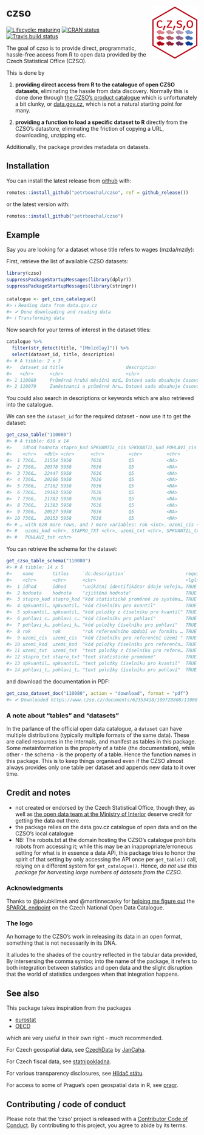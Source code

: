 
<!-- README.md is generated from README.Rmd. Please edit that file -->

# czso <img src='man/figures/logo.png' align="right" height="138" />

<!-- badges: start -->

[![Lifecycle:
maturing](https://img.shields.io/badge/lifecycle-maturing-blue.svg)](https://www.tidyverse.org/lifecycle/#maturing)
[![CRAN
status](https://www.r-pkg.org/badges/version/czso)](https://CRAN.R-project.org/package=czso)
[![Travis build
status](https://travis-ci.org/petrbouchal/czso.svg?branch=master)](https://travis-ci.org/petrbouchal/czso)
<!-- badges: end -->

The goal of czso is to provide direct, programmatic, hassle-free access
from R to open data provided by the Czech Statistical Office (CZSO).

This is done by

1.  **providing direct access from R to the catalogue of open CZSO
    datasets**, eliminating the hassle from data discovery. Normally
    this is done done through [the CZSO’s product
    catalogue](https://www.czso.cz/csu/czso/otevrena-data-v-katalogu-produktu-csu)
    which is unfortunately a bit clunky, or
    [data.gov.cz](https://data.gov.cz), which is not a natural starting
    point for many.

2.  **providing a function to load a specific dataset to R** directly
    from the CZSO’s datastore, eliminating the friction of copying a
    URL, downloading, unzipping etc.

Additionally, the package provides metadata on datasets.

## Installation

You can install the latest release from
[github](https://github.com/petrbouchal/czso) with:

``` r
remotes::install_github("petrbouchal/czso", ref = github_release())
```

or the latest version with:

``` r
remotes::install_github("petrbouchal/czso")
```

## Example

Say you are looking for a dataset whose title refers to wages
(mzda/mzdy):

First, retrieve the list of available CZSO datasets:

``` r
library(czso)
suppressPackageStartupMessages(library(dplyr))
suppressPackageStartupMessages(library(stringr))

catalogue <- get_czso_catalogue()
#> ℹ Reading data from data.gov.cz
#> ✔ Done downloading and reading data
#> ℹ Transforming data
```

Now search for your terms of interest in the dataset titles:

``` r
catalogue %>% 
  filter(str_detect(title, "[Mm]zd[ay]")) %>% 
  select(dataset_id, title, description)
#> # A tibble: 2 x 3
#>   dataset_id title                       description                            
#>   <chr>      <chr>                       <chr>                                  
#> 1 110080     Průměrná hrubá měsíční mzd… Datová sada obsahuje časovou řadu prům…
#> 2 110079     Zaměstnanci a průměrné hru… Datová sada obsahuje časovou řadu počt…
```

You could also search in descriptions or keywords which are also
retrieved into the catalogue.

We can see the `dataset_id` for the required dataset - now use it to get
the dataset:

``` r
get_czso_table("110080")
#> # A tibble: 630 x 14
#>    idhod hodnota stapro_kod SPKVANTIL_cis SPKVANTIL_kod POHLAVI_cis POHLAVI_kod
#>    <chr>   <dbl> <chr>      <chr>         <chr>         <chr>       <chr>      
#>  1 7366…   21554 5958       7636          Q5            <NA>        <NA>       
#>  2 7366…   20378 5958       7636          Q5            <NA>        <NA>       
#>  3 7366…   22447 5958       7636          Q5            <NA>        <NA>       
#>  4 7366…   20266 5958       7636          Q5            <NA>        <NA>       
#>  5 7366…   27162 5958       7636          Q5            <NA>        <NA>       
#>  6 7366…   19183 5958       7636          Q5            <NA>        <NA>       
#>  7 7366…   21782 5958       7636          Q5            <NA>        <NA>       
#>  8 7366…   21383 5958       7636          Q5            <NA>        <NA>       
#>  9 7366…   20527 5958       7636          Q5            <NA>        <NA>       
#> 10 7366…   20153 5958       7636          Q5            <NA>        <NA>       
#> # … with 620 more rows, and 7 more variables: rok <int>, uzemi_cis <chr>,
#> #   uzemi_kod <chr>, STAPRO_TXT <chr>, uzemi_txt <chr>, SPKVANTIL_txt <chr>,
#> #   POHLAVI_txt <chr>
```

You can retrieve the schema for the dataset:

``` r
get_czso_table_schema("110080")
#> # A tibble: 14 x 5
#>    name       titles     `dc:description`                      required datatype
#>    <chr>      <chr>      <chr>                                 <lgl>    <chr>   
#>  1 idhod      idhod      "unikátní identifikátor údaje Veřejn… TRUE     string  
#>  2 hodnota    hodnota    "zjištěná hodnota"                    TRUE     number  
#>  3 stapro_kod stapro_kod "kód statistické proměnné ze systému… TRUE     string  
#>  4 spkvantil… spkvantil… "kód číselníku pro kvantil"           TRUE     string  
#>  5 spkvantil… spkvantil… "kód položky z číselníku pro kvantil" TRUE     string  
#>  6 pohlavi_c… pohlavi_c… "kód číselníku pro pohlaví"           TRUE     string  
#>  7 pohlavi_k… pohlavi_k… "kód položky číselníku pro pohlaví"   TRUE     string  
#>  8 rok        rok        "rok referenčního období ve formátu … TRUE     number  
#>  9 uzemi_cis  uzemi_cis  "kód číselníku pro referenční území " TRUE     string  
#> 10 uzemi_kod  uzemi_kod  "kód položky číselníku pro referenčn… TRUE     string  
#> 11 uzemi_txt  uzemi_txt  "text položky z číselníku pro refere… TRUE     string  
#> 12 stapro_txt stapro_txt "text statistické proměnné"           TRUE     string  
#> 13 spkvantil… spkvantil… "text položky číselníku pro kvantil"  TRUE     string  
#> 14 pohlavi_t… pohlavi_t… "text položky číselníku pro pohlaví"  TRUE     string
```

and download the documentation in PDF:

``` r
get_czso_dataset_doc("110080", action = "download", format = "pdf")
#> ✔ Downloaded https://www.czso.cz/documents/62353418/109720808/110080-19dds.pdf to 110080-19dds.pdf
```

### A note about “tables” and “datasets”

In the parlance of the official open data catalogue, a `dataset` can
have multiple distributions (typically multiple formats of the same
data). These are called resources in the internals, and manifest as
tables in this package. Some metainformation is the property of a table
(the documentation), while other - the schema - is the property of a
table. Hence the function names in this package. This is to keep things
organised even if the CZSO almost always provides only one table per
dataset and appends new data to it over time.

## Credit and notes

  - not created or endorsed by the Czech Statistical Office, though
    they, as well as [the open data team at the Ministry of
    Interior](https://data.gov.cz/) deserve credit for getting the data
    out there.
  - the package relies on the data.gov.cz catalogue of open data and on
    the CZSO’s local catalogue
  - NB: The robots.txt at the domain hosting the CZSO’s catalogue
    prohibits robots from accessing it; while this may be an
    inappropriate/erroneous setting for what is in essence a data API,
    this package tries to honor the spirit of that setting by only
    accessing the API once per `get_table()` call, relying on a
    different system for `get_catalogue()`. Hence, *do not use this
    package for harvesting large numbers of datasets from the CZSO.*

### Acknowledgments

Thanks to @jakubklimek and @martinnecasky for [helping me figure
out](https://github.com/opendata-mvcr/nkod/issues/19) the [SPARQL
endpoint](https://data.gov.cz/sparql) on the Czech National Open Data
Catalogue.

### The logo

An homage to the CZSO’s work in releasing its data in an open format,
something that is not necessarily in its DNA.

It alludes to the shades of the country reflected in the tabular data
provided, By intersersing the comma symbo; into the name of the package,
it refers to both integration between statistics and open data and the
slight disruption that the world of statistics undergoes when that
integration happens.

## See also

This package takes inspiration from the packages

  - [eurostat](https://github.com/rOpenGov/eurostat/)
  - [OECD](https://github.com/expersso/OECD)

which are very useful in their own right - much recommended.

For Czech geospatial data, see
[CzechData](https://github.com/JanCaha/CzechData/) by
[JanCaha](https://github.com/JanCaha/).

For Czech fiscal data, see
[statnipokladna](https://github.com/petrbouchal/statnipokladna).

For various transparency disclosures, see [Hlídač
státu](https://hlidacstatu.cz).

For access to some of Prague’s open geospatial data in R, see
[pragr](https://github.com/petrbouchal/pragr).

## Contributing / code of conduct

Please note that the ‘czso’ project is released with a [Contributor Code
of Conduct](CODE_OF_CONDUCT.md). By contributing to this project, you
agree to abide by its terms.
